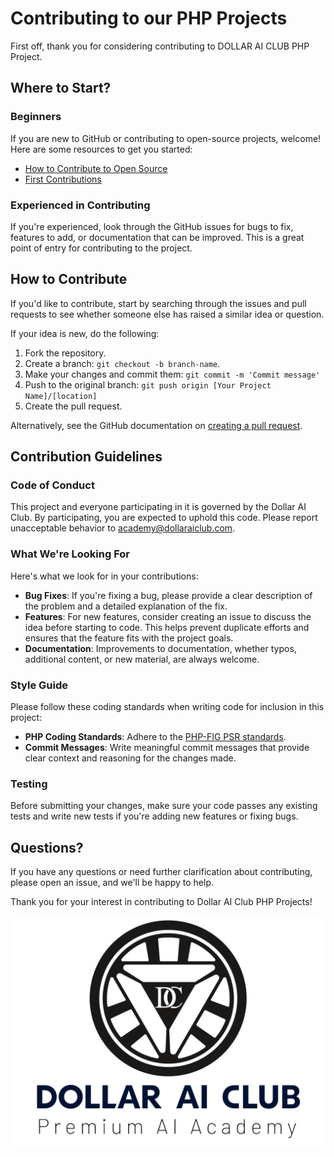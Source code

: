 # Contributing to our PHP Projects

First off, thank you for considering contributing to DOLLAR AI CLUB PHP Project.

## Where to Start?

### Beginners

If you are new to GitHub or contributing to open-source projects, welcome! Here are some resources to get you started:

- [How to Contribute to Open Source](https://opensource.guide/how-to-contribute/)
- [First Contributions](https://github.com/firstcontributions/first-contributions)

### Experienced in Contributing

If you're experienced, look through the GitHub issues for bugs to fix, features to add, or documentation that can be improved. This is a great point of entry for contributing to the project.

## How to Contribute

If you'd like to contribute, start by searching through the issues and pull requests to see whether someone else has raised a similar idea or question.

If your idea is new, do the following:

1. Fork the repository.
2. Create a branch: `git checkout -b branch-name`.
3. Make your changes and commit them: `git commit -m 'Commit message'`
4. Push to the original branch: `git push origin [Your Project Name]/[location]`
5. Create the pull request.

Alternatively, see the GitHub documentation on [creating a pull request](https://help.github.com/articles/creating-a-pull-request/).

## Contribution Guidelines

### Code of Conduct

This project and everyone participating in it is governed by the Dollar AI Club. By participating, you are expected to uphold this code. Please report unacceptable behavior to [academy@dollaraiclub.com](mailto:academy@dollaraiclub.com).

### What We're Looking For

Here's what we look for in your contributions:

- **Bug Fixes**: If you're fixing a bug, please provide a clear description of the problem and a detailed explanation of the fix.
- **Features**: For new features, consider creating an issue to discuss the idea before starting to code. This helps prevent duplicate efforts and ensures that the feature fits with the project goals.
- **Documentation**: Improvements to documentation, whether typos, additional content, or new material, are always welcome.

### Style Guide

Please follow these coding standards when writing code for inclusion in this project:

- **PHP Coding Standards**: Adhere to the [PHP-FIG PSR standards](https://www.php-fig.org/psr/).
- **Commit Messages**: Write meaningful commit messages that provide clear context and reasoning for the changes made.

### Testing

Before submitting your changes, make sure your code passes any existing tests and write new tests if you're adding new features or fixing bugs.

## Questions?

If you have any questions or need further clarification about contributing, please open an issue, and we'll be happy to help.

Thank you for your interest in contributing to Dollar AI Club PHP Projects!

![Dollar AI Club Logo](https://raw.githubusercontent.com/DollarAIClub/Our-Company/images/Dollar-Ai-Logo%20Transparent.png)
